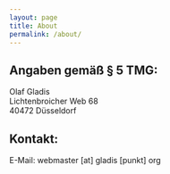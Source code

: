 ```yaml
---
layout: page
title: About
permalink: /about/
---
```


Angaben gemäß § 5 TMG:
----------------------

Olaf Gladis <br/>
Lichtenbroicher Web 68 <br/>
40472 Düsseldorf <br/>

Kontakt:
--------

E-Mail: webmaster [at] gladis [punkt] org